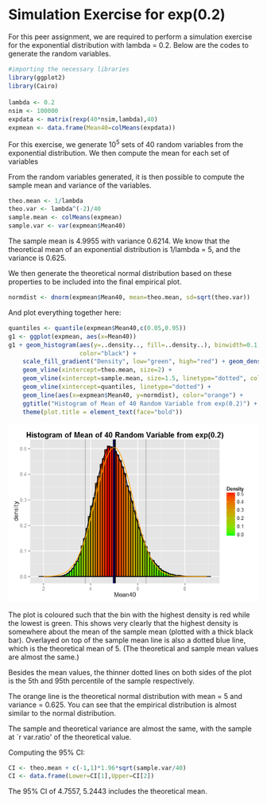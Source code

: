 # Simulation Exercise for exp(0.2)

For this peer assignment, we are required to perform a simulation exercise for the exponential distribution with lambda = 0.2. Below are the codes to generate the random variables.

```r
#importing the necessary libraries
library(ggplot2)
library(Cairo)

lambda <- 0.2
nsim <- 100000 
expdata <- matrix(rexp(40*nsim,lambda),40)
expmean <- data.frame(Mean40=colMeans(expdata))
```

For this exercise, we generate 10<sup>5</sup> sets of 40 random variables from the exponential distribution. We then compute the mean for each set of variables

From the random variables generated, it is then possible to compute the sample mean and variance of the variables.

```r
theo.mean <- 1/lambda
theo.var <- lambda^(-2)/40
sample.mean <- colMeans(expmean)
sample.var <- var(expmean$Mean40)
```

The sample mean is 4.9955 with variance 0.6214. We know that the theoretical mean of an exponential distribution is 1/lambda = 5, and the variance is 0.625.

We then generate the theoretical normal distribution based on these properties to be included into the final empirical plot.

```r
normdist <- dnorm(expmean$Mean40, mean=theo.mean, sd=sqrt(theo.var))
```

And plot everything together here:

```r
quantiles <- quantile(expmean$Mean40,c(0.05,0.95))
g1 <- ggplot(expmean, aes(x=Mean40))
g1 + geom_histogram(aes(y=..density.., fill=..density..), binwidth=0.1, 
                    color="black") + 
    scale_fill_gradient("Density", low="green", high="red") + geom_density() +
    geom_vline(xintercept=theo.mean, size=2) + 
    geom_vline(xintercept=sample.mean, size=1.5, linetype="dotted", color="blue") +
    geom_vline(xintercept=quantiles, linetype="dotted") +
    geom_line(aes(x=expmean$Mean40, y=normdist), color="orange") +
    ggtitle("Histogram of Mean of 40 Random Variable from exp(0.2)") + 
    theme(plot.title = element_text(face="bold"))
```

![plot of chunk unnamed-chunk-4](./simulation_files/figure-html/unnamed-chunk-4.png) 

The plot is coloured such that the bin with the highest density is red while the lowest is green. This shows very clearly that the highest density is somewhere about the mean of the sample mean (plotted with a thick black bar). Overlayed on top of the sample mean line is also a dotted blue line, which is the theoretical mean of 5. (The theoretical and sample mean values are almost the same.)

Besides the mean values, the thinner dotted lines on both sides of the plot is the 5th and 95th percentile of the sample respectively.

The orange line is the theoretical normal distribution with mean = 5 and variance = 0.625. You can see that the empirical distribution is almost similar to the normal distribution.



The sample and theoretical variance are almost the same, with the sample at `r var.ratio' of the theoretical value.

Computing the 95% CI: 

```r
CI <- theo.mean + c(-1,1)*1.96*sqrt(sample.var/40)
CI <- data.frame(Lower=CI[1],Upper=CI[2])
```
The 95% CI of 4.7557, 5.2443 includes the theoretical mean.
